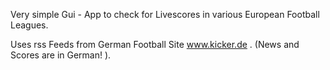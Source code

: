 Very simple Gui - App to check for Livescores in various European Football
Leagues.

Uses rss Feeds from German Football Site www.kicker.de . (News and Scores are in German! ).